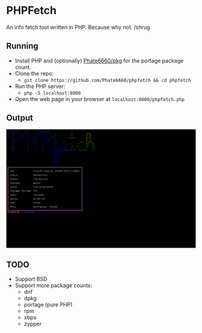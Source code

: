 # PHPFetch
An info fetch tool written in PHP. Because why not. /shrug

## Running
- Install PHP and (optionally) <a href="https://github.com/Phate6660/pkg">Phate6660/pkg</a> for the portage package count.
- Clone the repo:
  + `git clone https://github.com/Phate6660/phpfetch && cd phpfetch`
- Run the PHP server:
  + `php -S localhost:8000`
- Open the web page in your browser at `localhost:8000/phpfetch.php`

## Output
![screenshot](screenshot.png?raw=true)

## TODO
- Support BSD
- Support more package counts:
  + dnf
  + dpkg
  + portage (pure PHP)
  + rpm
  + xbps
  + zypper
